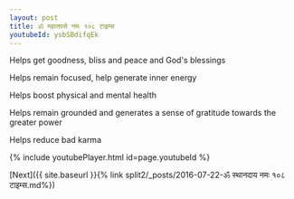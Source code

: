 ```yaml
---
layout: post
title: ॐ महातपसे नमः १०८ टाइम्स
youtubeId: ysbSBdifqEk
---
```

 
 
Helps get goodness, bliss and peace and God's blessings
 
Helps remain focused, help generate inner energy 
 
Helps boost physical and mental health 
 
Helps remain grounded and generates a sense of gratitude towards the greater power 
 
Helps reduce bad karma
 
 
 
 


{% include youtubePlayer.html id=page.youtubeId %}
 
[Next]({{ site.baseurl }}{% link  split2/_posts/2016-07-22-ॐ स्थानदाय नमः १०८ टाइम्स.md%})
 
